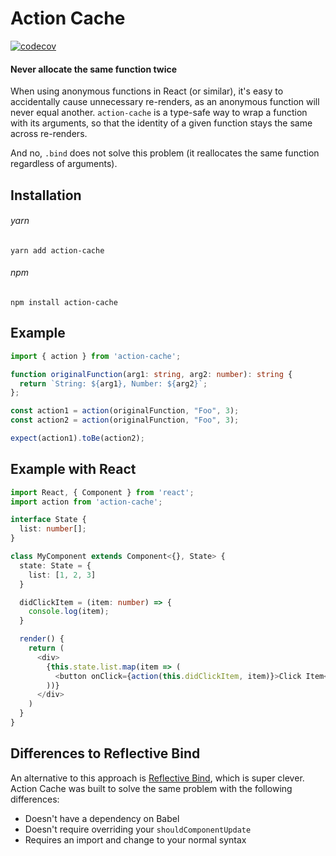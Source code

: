 # Action Cache

[![codecov](https://codecov.io/gh/sanctuarycomputer/action-cache/branch/master/graph/badge.svg)](https://codecov.io/gh/sanctuarycomputer/action-cache)

#### Never allocate the same function twice

When using anonymous functions in React (or similar), it's easy to accidentally cause unnecessary re-renders, as an anonymous function will never equal another. `action-cache` is a type-safe way to wrap a function with its arguments, so that the identity of a given function stays the same across re-renders.

And no, `.bind` does not solve this problem (it reallocates the same function regardless of arguments).

## Installation

###### yarn

```
yarn add action-cache
```

###### npm

```
npm install action-cache
```

## Example

```ts
import { action } from 'action-cache';

function originalFunction(arg1: string, arg2: number): string {
  return `String: ${arg1}, Number: ${arg2}`;
};

const action1 = action(originalFunction, "Foo", 3);
const action2 = action(originalFunction, "Foo", 3);

expect(action1).toBe(action2);
```

## Example with React

```ts
import React, { Component } from 'react';
import action from 'action-cache';

interface State {
  list: number[];
}

class MyComponent extends Component<{}, State> {
  state: State = {
    list: [1, 2, 3]
  }

  didClickItem = (item: number) => {
    console.log(item);
  }

  render() {
    return (
      <div>
        {this.state.list.map(item => (
          <button onClick={action(this.didClickItem, item)}>Click Item</button>
        ))}
      </div>
    )
  }
}

```

## Differences to Reflective Bind

An alternative to this approach is [Reflective Bind](https://github.com/flexport/reflective-bind), which is super clever. Action Cache was built to solve the same problem with the following differences:

- Doesn't have a dependency on Babel
- Doesn't require overriding your `shouldComponentUpdate`
- Requires an import and change to your normal syntax
